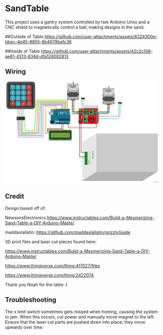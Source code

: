 # SandTable
This project uses a gantry system controlled by two Arduino Unos and a CNC shield to magnetically control a ball, making designs in the sand.


##Outside of Table
https://github.com/user-attachments/assets/8324300e-bbec-4e45-8855-8b4679bafc36

##Inside of Table
https://github.com/user-attachments/assets/42c2c108-ae61-4513-834d-dfa128082813


## Wiring
![Image of Wiring Diagram](https://github.com/frupster/SandTable/blob/main/wiring.png)




## Credit
Design based off of:

NewsonsElectronics
https://www.instructables.com/Build-a-Mesmerizing-Sand-Table-a-DIY-Arduino-Maste/

maddaxlallatin:
https://github.com/maddaxlallatin/grizzlyGuide

3D print files and laser cut pieces found here:

https://www.instructables.com/Build-a-Mesmerizing-Sand-Table-a-DIY-Arduino-Maste/

https://www.thingiverse.com/thing:417027/files

https://www.thingiverse.com/thing:2422074

Thank you Noah for the table :)

## Troubleshooting

The x limit switch sometimes gets missed when homing, causing the system to jam. When this occurs, cut power and manually move magnet to the left.
Ensure that the laser cut parts are pushed down into place; they move upwards over time.



